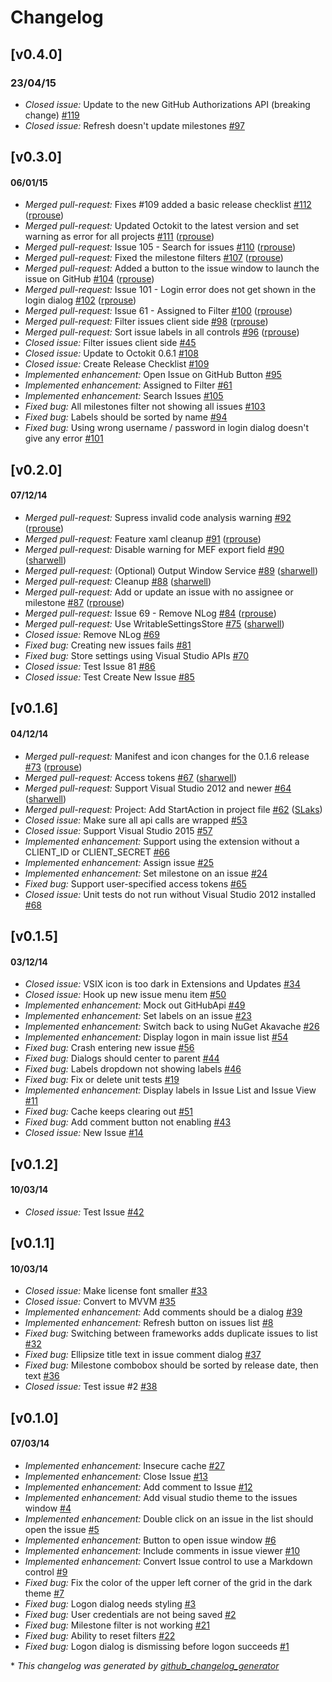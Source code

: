 # Changelog

## [v0.4.0]
### 23/04/15
- *Closed issue:* Update to the new GitHub Authorizations API (breaking change) [\#119](https://github.com/rprouse/GitHubExtension/issues/119)
- *Closed issue:* Refresh doesn't update milestones [\#97](https://github.com/rprouse/GitHubExtension/issues/97)

## [v0.3.0] 
#### 06/01/15
- *Merged pull-request:* Fixes #109 added a basic release checklist [\#112](https://github.com/rprouse/GitHubExtension/pull/112) ([rprouse](https://github.com/rprouse))
- *Merged pull-request:* Updated Octokit to the latest version and set warning as error for all projects [\#111](https://github.com/rprouse/GitHubExtension/pull/111) ([rprouse](https://github.com/rprouse))
- *Merged pull-request:* Issue 105 - Search for issues [\#110](https://github.com/rprouse/GitHubExtension/pull/110) ([rprouse](https://github.com/rprouse))
- *Merged pull-request:* Fixed the milestone filters [\#107](https://github.com/rprouse/GitHubExtension/pull/107) ([rprouse](https://github.com/rprouse))
- *Merged pull-request:* Added a button to the issue window to launch the issue on GitHub [\#104](https://github.com/rprouse/GitHubExtension/pull/104) ([rprouse](https://github.com/rprouse))
- *Merged pull-request:* Issue 101 - Login error does not get shown in the login dialog [\#102](https://github.com/rprouse/GitHubExtension/pull/102) ([rprouse](https://github.com/rprouse))
- *Merged pull-request:* Issue 61 - Assigned to Filter [\#100](https://github.com/rprouse/GitHubExtension/pull/100) ([rprouse](https://github.com/rprouse))
- *Merged pull-request:* Filter issues client side [\#98](https://github.com/rprouse/GitHubExtension/pull/98) ([rprouse](https://github.com/rprouse))
- *Merged pull-request:* Sort issue labels in all controls [\#96](https://github.com/rprouse/GitHubExtension/pull/96) ([rprouse](https://github.com/rprouse))
- *Closed issue:* Filter issues client side [\#45](https://github.com/rprouse/GitHubExtension/issues/45)
- *Closed issue:* Update to Octokit 0.6.1 [\#108](https://github.com/rprouse/GitHubExtension/issues/108)
- *Closed issue:* Create Release Checklist [\#109](https://github.com/rprouse/GitHubExtension/issues/109)
- *Implemented enhancement:* Open Issue on GitHub Button [\#95](https://github.com/rprouse/GitHubExtension/issues/95)
- *Implemented enhancement:* Assigned to Filter [\#61](https://github.com/rprouse/GitHubExtension/issues/61)
- *Implemented enhancement:* Search Issues [\#105](https://github.com/rprouse/GitHubExtension/issues/105)
- *Fixed bug:* All milestones filter not showing all issues [\#103](https://github.com/rprouse/GitHubExtension/issues/103)
- *Fixed bug:* Labels should be sorted by name [\#94](https://github.com/rprouse/GitHubExtension/issues/94)
- *Fixed bug:* Using wrong username / password in login dialog doesn't give any error [\#101](https://github.com/rprouse/GitHubExtension/issues/101)

## [v0.2.0]
#### 07/12/14
- *Merged pull-request:* Supress invalid code analysis warning [\#92](https://github.com/rprouse/GitHubExtension/pull/92) ([rprouse](https://github.com/rprouse))
- *Merged pull-request:* Feature xaml cleanup [\#91](https://github.com/rprouse/GitHubExtension/pull/91) ([rprouse](https://github.com/rprouse))
- *Merged pull-request:* Disable warning for MEF export field [\#90](https://github.com/rprouse/GitHubExtension/pull/90) ([sharwell](https://github.com/sharwell))
- *Merged pull-request:* \(Optional\) Output Window Service [\#89](https://github.com/rprouse/GitHubExtension/pull/89) ([sharwell](https://github.com/sharwell))
- *Merged pull-request:* Cleanup [\#88](https://github.com/rprouse/GitHubExtension/pull/88) ([sharwell](https://github.com/sharwell))
- *Merged pull-request:* Add or update an issue with no assignee or milestone [\#87](https://github.com/rprouse/GitHubExtension/pull/87) ([rprouse](https://github.com/rprouse))
- *Merged pull-request:* Issue 69 - Remove NLog [\#84](https://github.com/rprouse/GitHubExtension/pull/84) ([rprouse](https://github.com/rprouse))
- *Merged pull-request:* Use WritableSettingsStore [\#75](https://github.com/rprouse/GitHubExtension/pull/75) ([sharwell](https://github.com/sharwell))
- *Closed issue:* Remove NLog [\#69](https://github.com/rprouse/GitHubExtension/issues/69)
- *Fixed bug:* Creating new issues fails [\#81](https://github.com/rprouse/GitHubExtension/issues/81)
- *Fixed bug:* Store settings using Visual Studio APIs [\#70](https://github.com/rprouse/GitHubExtension/issues/70)
- *Closed issue:* Test Issue 81 [\#86](https://github.com/rprouse/GitHubExtension/issues/86)
- *Closed issue:* Test Create New Issue [\#85](https://github.com/rprouse/GitHubExtension/issues/85)

## [v0.1.6]
#### 04/12/14
- *Merged pull-request:* Manifest and icon changes for the 0.1.6 release [\#73](https://github.com/rprouse/GitHubExtension/pull/73) ([rprouse](https://github.com/rprouse))
- *Merged pull-request:* Access tokens [\#67](https://github.com/rprouse/GitHubExtension/pull/67) ([sharwell](https://github.com/sharwell))
- *Merged pull-request:* Support Visual Studio 2012 and newer [\#64](https://github.com/rprouse/GitHubExtension/pull/64) ([sharwell](https://github.com/sharwell))
- *Merged pull-request:* Project: Add StartAction in project file [\#62](https://github.com/rprouse/GitHubExtension/pull/62) ([SLaks](https://github.com/SLaks))
- *Closed issue:* Make sure all api calls are wrapped [\#53](https://github.com/rprouse/GitHubExtension/issues/53)
- *Closed issue:* Support Visual Studio 2015 [\#57](https://github.com/rprouse/GitHubExtension/issues/57)
- *Implemented enhancement:* Support using the extension without a CLIENT\_ID or CLIENT\_SECRET [\#66](https://github.com/rprouse/GitHubExtension/issues/66)
- *Implemented enhancement:* Assign issue [\#25](https://github.com/rprouse/GitHubExtension/issues/25)
- *Implemented enhancement:* Set milestone on an issue [\#24](https://github.com/rprouse/GitHubExtension/issues/24)
- *Fixed bug:* Support user-specified access tokens [\#65](https://github.com/rprouse/GitHubExtension/issues/65)
- *Closed issue:* Unit tests do not run without Visual Studio 2012 installed [\#68](https://github.com/rprouse/GitHubExtension/issues/68)

## [v0.1.5]
#### 03/12/14
- *Closed issue:* VSIX icon is too dark in Extensions and Updates [\#34](https://github.com/rprouse/GitHubExtension/issues/34)
- *Closed issue:* Hook up new issue menu item [\#50](https://github.com/rprouse/GitHubExtension/issues/50)
- *Implemented enhancement:* Mock out GitHubApi [\#49](https://github.com/rprouse/GitHubExtension/issues/49)
- *Implemented enhancement:* Set labels on an issue [\#23](https://github.com/rprouse/GitHubExtension/issues/23)
- *Implemented enhancement:* Switch back to using NuGet Akavache [\#26](https://github.com/rprouse/GitHubExtension/issues/26)
- *Implemented enhancement:* Display logon in main issue list [\#54](https://github.com/rprouse/GitHubExtension/issues/54)
- *Fixed bug:* Crash entering new issue [\#56](https://github.com/rprouse/GitHubExtension/issues/56)
- *Fixed bug:* Dialogs should center to parent [\#44](https://github.com/rprouse/GitHubExtension/issues/44)
- *Fixed bug:* Labels dropdown not showing labels [\#46](https://github.com/rprouse/GitHubExtension/issues/46)
- *Fixed bug:* Fix or delete unit tests [\#19](https://github.com/rprouse/GitHubExtension/issues/19)
- *Implemented enhancement:* Display labels in Issue List and Issue View [\#11](https://github.com/rprouse/GitHubExtension/issues/11)
- *Fixed bug:* Cache keeps clearing out [\#51](https://github.com/rprouse/GitHubExtension/issues/51)
- *Fixed bug:* Add comment button not enabling [\#43](https://github.com/rprouse/GitHubExtension/issues/43)
- *Closed issue:* New Issue [\#14](https://github.com/rprouse/GitHubExtension/issues/14)

## [v0.1.2]
#### 10/03/14
- *Closed issue:* Test Issue [\#42](https://github.com/rprouse/GitHubExtension/issues/42)

## [v0.1.1]
#### 10/03/14
- *Closed issue:* Make license font smaller [\#33](https://github.com/rprouse/GitHubExtension/issues/33)
- *Closed issue:* Convert to MVVM [\#35](https://github.com/rprouse/GitHubExtension/issues/35)
- *Implemented enhancement:* Add comments should be a dialog [\#39](https://github.com/rprouse/GitHubExtension/issues/39)
- *Implemented enhancement:* Refresh button on issues list [\#8](https://github.com/rprouse/GitHubExtension/issues/8)
- *Fixed bug:* Switching between frameworks adds duplicate issues to list [\#32](https://github.com/rprouse/GitHubExtension/issues/32)
- *Fixed bug:* Ellipsize title text in issue comment dialog [\#37](https://github.com/rprouse/GitHubExtension/issues/37)
- *Fixed bug:* Milestone combobox should be sorted by release date, then text [\#36](https://github.com/rprouse/GitHubExtension/issues/36)
- *Closed issue:* Test issue #2 [\#38](https://github.com/rprouse/GitHubExtension/issues/38)

## [v0.1.0]
#### 07/03/14
- *Implemented enhancement:* Insecure cache  [\#27](https://github.com/rprouse/GitHubExtension/issues/27)
- *Implemented enhancement:* Close Issue [\#13](https://github.com/rprouse/GitHubExtension/issues/13)
- *Implemented enhancement:* Add comment to Issue [\#12](https://github.com/rprouse/GitHubExtension/issues/12)
- *Implemented enhancement:* Add visual studio theme to the issues window [\#4](https://github.com/rprouse/GitHubExtension/issues/4)
- *Implemented enhancement:* Double click on an issue in the list should open the issue [\#5](https://github.com/rprouse/GitHubExtension/issues/5)
- *Implemented enhancement:* Button to open issue window [\#6](https://github.com/rprouse/GitHubExtension/issues/6)
- *Implemented enhancement:* Include comments in issue viewer [\#10](https://github.com/rprouse/GitHubExtension/issues/10)
- *Implemented enhancement:* Convert Issue control to use a Markdown control [\#9](https://github.com/rprouse/GitHubExtension/issues/9)
- *Fixed bug:* Fix the color of the upper left corner of the grid in the dark theme [\#7](https://github.com/rprouse/GitHubExtension/issues/7)
- *Fixed bug:* Logon dialog needs styling [\#3](https://github.com/rprouse/GitHubExtension/issues/3)
- *Fixed bug:* User credentials are not being saved [\#2](https://github.com/rprouse/GitHubExtension/issues/2)
- *Fixed bug:* Milestone filter is not working [\#21](https://github.com/rprouse/GitHubExtension/issues/21)
- *Fixed bug:* Ability to reset filters [\#22](https://github.com/rprouse/GitHubExtension/issues/22)
- *Fixed bug:* Logon dialog is dismissing before logon succeeds [\#1](https://github.com/rprouse/GitHubExtension/issues/1)


\* *This changelog was generated by [github_changelog_generator](https://github.com/skywinder/Github-Changelog-Generator)*